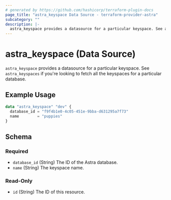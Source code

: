 ```yaml
---
# generated by https://github.com/hashicorp/terraform-plugin-docs
page_title: "astra_keyspace Data Source - terraform-provider-astra"
subcategory: ""
description: |-
  astra_keyspace provides a datasource for a particular keyspace. See astra_keyspaces if you're looking to fetch all the keyspaces for a particular database.
---
```


# astra_keyspace (Data Source)

`astra_keyspace` provides a datasource for a particular keyspace. See `astra_keyspaces` if you're looking to fetch all the keyspaces for a particular database.

## Example Usage

```terraform
data "astra_keyspace" "dev" {
  database_id = "f9f4b1e0-4c05-451e-9bba-d631295a7f73"
  name        = "puppies"
}
```

<!-- schema generated by tfplugindocs -->
## Schema

### Required

- `database_id` (String) The ID of the Astra database.
- `name` (String) The keyspace name.

### Read-Only

- `id` (String) The ID of this resource.
